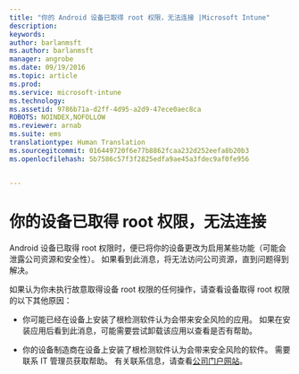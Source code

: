 ```yaml
---
title: "你的 Android 设备已取得 root 权限，无法连接 |Microsoft Intune"
description: 
keywords: 
author: barlanmsft
ms.author: barlanmsft
manager: angrobe
ms.date: 09/19/2016
ms.topic: article
ms.prod: 
ms.service: microsoft-intune
ms.technology: 
ms.assetid: 9786b71a-d2ff-4d95-a2d9-47ece0aec8ca
ROBOTS: NOINDEX,NOFOLLOW
ms.reviewer: arnab
ms.suite: ems
translationtype: Human Translation
ms.sourcegitcommit: 016449720f6e77b8862fcaa232d252eefa8b20b3
ms.openlocfilehash: 5b7586c57f3f2825edfa9ae45a3fdec9af0fe956


---
```



# <a name="your-android-device-is-rooted-and-you-cant-connect"></a>你的设备已取得 root 权限，无法连接

Android 设备已取得 root 权限时，便已将你的设备更改为启用某些功能（可能会泄露公司资源和安全性）。 如果看到此消息，将无法访问公司资源，直到问题得到解决。

如果认为你未执行故意取得设备 root 权限的任何操作，请查看设备取得 root 权限的以下其他原因：

- 你可能已经在设备上安装了根检测软件认为会带来安全风险的应用。 如果在安装应用后看到此消息，可能需要尝试卸载该应用以查看是否有帮助。

- 你的设备制造商在设备上安装了根检测软件认为会带来安全风险的软件。 需要联系 IT 管理员获取帮助。 有关联系信息，请查看[公司门户网站](http://portal.manage.microsoft.com)。



<!--HONumber=Oct16_HO2-->


